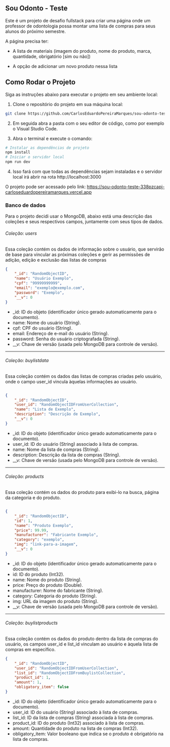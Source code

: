 
## Sou Odonto - Teste
 

Este é um projeto de desafio fullstack para criar uma página onde um professor de odontologia possa montar uma lista de compras para seus alunos do próximo semestre.

  

A página precisa ter:

  

* A lista de materiais (imagem do produto, nome do produto, marca, quantidade, obrigatório [sim ou não])

* A opção de adicionar um novo produto nessa lista

  

## Como Rodar o Projeto

  

Siga as instruções abaixo para executar o projeto em seu ambiente local:

  

1. Clone o repositório do projeto em sua máquina local:

```bash
git clone https://github.com/CarlosEduardoPereiraMarques/sou-odonto-teste.git
```

2. Em seguida abra a pasta com o seu editor de código, como por exemplo o Visual Studio Code.

3. Abra o terminal e execute o comando:

```powershell
# Instalar as dependências de projeto
npm install 
# Iniciar o servidor local
npm run dev
```

4. Isso fará com que todas as dependências sejam instaladas e o servidor local irá abrir na rota http://localhost:3000

  

O projeto pode ser acessado pelo link:
 https://sou-odonto-teste-338pzcapj-carloseduardopereiramarques.vercel.app

  

### Banco de dados

Para o projeto decidi usar o MongoDB, abaixo está uma descrição das coleções e seus respectivos campos, juntamente com seus tipos de dados.  

###### Coleção: users
Essa coleção contém os dados de informação sobre o usuário, que servirão de base para vincular as próximas coleções e gerir as permissões de adição, edição e exclusão das listas de compras

  

```json
{
	"_id": "RandomObjectID",
	"name": "Usuário Exemplo",
	"cpf": "99999999999",
	"email": "exemplo@exemplo.com",
	"password": "Exemplo",
	"__v": 0
}
``` 

* _id: ID do objeto (identificador único gerado automaticamente para o documento).
* name: Nome do usuário (String).
* cpf: CPF do usuário (String).
* email: Endereço de e-mail do usuário (String).
* password: Senha do usuário criptografada (String).
* __v: Chave de versão (usada pelo MongoDB para controle de versão).  
___
###### Coleção: buylistdata
Essa coleção contém os dados das listas de compras criadas pelo usuário, onde o campo user_id vincula àquelas informações ao usuário.   

```json

{
	"_id": "RandomObjectID",
	"user_id": "RandomObjectIDFromUserCollection",
	"name": "Lista de Exemplo",
	"description": "Descrição de Exemplo",
	"__v": 0
}

``` 

* _id: ID do objeto (identificador único gerado automaticamente para o documento).
* user_id: ID do usuário (String) associado à lista de compras.
* name: Nome da lista de compras (String).
* description: Descrição da lista de compras (String).
* __v: Chave de versão (usada pelo MongoDB para controle de versão).  
___
###### Coleção: products
Essa coleção contém os dados do produto para exibi-lo na busca, página da categoria e do produto. 
```json

{
	"_id": "RandomObjectID",
	"id": 1,
	"name": "Produto Exemplo",
	"price": 99.99,
	"manufacturer": "Fabricante Exemplo",
	"category": "exemplo",
	"img": "link-para-a-imagem",
	"__v": 0
}

```

* _id: ID do objeto (identificador único gerado automaticamente para o documento).
* id: ID do produto (Int32).
* name: Nome do produto (String).
* price: Preço do produto (Double).
* manufacturer: Nome do fabricante (String).
* category: Categoria do produto (String).
* img: URL da imagem do produto (String).
* __v: Chave de versão (usada pelo MongoDB para controle de versão).
 ___

###### Coleção: buylistproducts  
Essa coleção contém os dados do produto dentro da lista de compras do usuário, os campos user_id e list_id vinculam ao usuário e àquela lista de compras em específico.
```json
{
	"_id": "RandomObjectID",
	"user_id": "RandomObjectIDFromUserCollection",
	"list_id": "RandomObjectIDFromBuylistCollection",
	"product_id": 1,
	"amount": 1,
	"obligatory_item": false
}
``` 

* _id: ID do objeto (identificador único gerado automaticamente para o documento).
* user_id: ID do usuário (String) associado à lista de compras.
* list_id: ID da lista de compras (String) associada à lista de compras.
* product_id: ID do produto (Int32) associado à lista de compras.
* amount: Quantidade do produto na lista de compras (Int32).
* obligatory_item: Valor booleano que indica se o produto é obrigatório na lista de compras.

